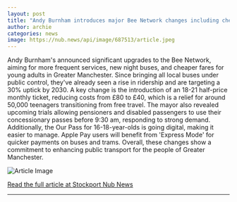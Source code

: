 ```yaml
---
layout: post
title: "Andy Burnham introduces major Bee Network changes including cheaper travel, digital passes, and more"
author: archie
categories: news
image: https://nub.news/api/image/687513/article.jpeg
---
```

Andy Burnham's announced significant upgrades to the Bee Network, aiming for more frequent services, new night buses, and cheaper fares for young adults in Greater Manchester. Since bringing all local buses under public control, they've already seen a rise in ridership and are targeting a 30% uptick by 2030. A key change is the introduction of an 18-21 half-price monthly ticket, reducing costs from £80 to £40, which is a relief for around 50,000 teenagers transitioning from free travel. The mayor also revealed upcoming trials allowing pensioners and disabled passengers to use their concessionary passes before 9:30 am, responding to strong demand. Additionally, the Our Pass for 16-18-year-olds is going digital, making it easier to manage. Apple Pay users will benefit from 'Express Mode' for quicker payments on buses and trams. Overall, these changes show a commitment to enhancing public transport for the people of Greater Manchester.

![Article Image](https://nub.news/api/image/687513/article.jpeg)

[Read the full article at Stockport Nub News](https://stockport.nub.news/news/local-news/andy-burnham-introduces-major-bee-network-changes-including-cheaper-travel-digital-passes-and-more-270604)

---
